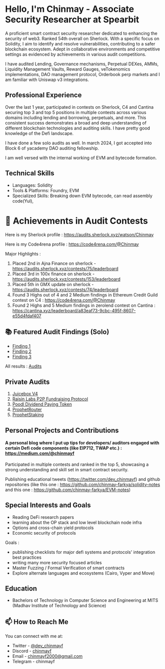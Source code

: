 
# Hello, I'm Chinmay - Associate Security Researcher at Spearbit

A proficient smart contract security researcher dedicated to enhancing the security of web3. Ranked 54th overall on Sherlock. With a specific focus on Solidity, I aim to identify and resolve vulnerabilities, contributing to a safer blockchain ecosystem. Adept in collaborative environments and competitive settings as evidenced by achievements in various audit competitions.

I have audited Lending, Governance mechanisms, Perpetual DEXes, AMMs, Liquidity Management Vaults, Reward Gauges, veTokenomics implementations, DAO management protocol, Orderbook perp markets and I am familiar with Uniswap v3 integrations.


## Professional Experience
Over the last 1 year, participated in contests on Sherlock, C4 and Cantina securing top 3 and top 5 positions in multiple contests across various domains including lending and borrowing, perpetuals, and more. This consistent success demonstrates a broad and deep understanding of different blockchain technologies and auditing skills. I have pretty good knowledge of the Defi landscape.

I have done a few solo audits as well. In march 2024, I got accepted into Block 6 of yacademy DAO auditing fellowship. 

I am well versed with the internal working of EVM and bytecode formation. 


## Technical Skills
- Languages: Solidity
- Tools & Platforms: Foundry, EVM
- Specialized Skills: Breaking down EVM bytecode, can read assembly code(Yul), 




# 🏅 Achievements in Audit Contests

Here is my Sherlock profile : https://audits.sherlock.xyz/watson/Chinmay

Here is my Code4rena profile : https://code4rena.com/@Chinmay

Major Highlights :
1. Placed 2nd in Ajna Finance on sherlock - https://audits.sherlock.xyz/contests/75/leaderboard
2. Placed 3rd in 100x finance on sherlock - https://audits.sherlock.xyz/contests/153/leaderboard
3. Placed 5th in GMX update on sherlock - https://audits.sherlock.xyz/contests/74/leaderboard
4. Found 3 Highs out of 4 and 2 Medium findings in Ethereum Credit Guild contest on C4 : https://code4rena.com/@Chinmay
5. Found 2 Highs and 5 Medium findings in zerolend contest on Cantina : https://cantina.xyz/leaderboard/a83eaf73-9cbc-495f-8607-e55d4fdaf407




## 📚 Featured Audit Findings (Solo)

- [Finding 1](https://audits.sherlock.xyz/contests/74/report#:~:text=properly.%0Apartially%20reviewed-,Issue%20M%2D6,-%3A%20An%20Oracle%20Signer)
- [Finding 2](https://audits.sherlock.xyz/contests/75/report#:~:text=Looks%20ok-,Issue%20M%2D5,-%3A%20Wrong%20Inflator%20used)
- [Finding 3](https://audits.sherlock.xyz/contests/75/report#:~:text=s%20htp%20calculation.-,Issue%20M%2D6,-%3A%20KickerActions%20uses%20wrong)

All results : [Audits](https://github.com/chinmay-farkya/Audits/tree/main?tab=readme-ov-file#audit-contests)
 

## Private Audits

1. [Juicebox V4](https://github.com/chinmay-farkya/Audits/blob/main/solo/juicebox-eth-audit-report-v4.pdf)
2. [Raisin Labs P2P Fundraising Protocol](https://github.com/chinmay-farkya/Audits/blob/main/solo/Raisin-p2p-fundraising.pdf)
3. [Poodl Dividend Paying Token](https://github.com/chinmay-farkya/Audits/blob/main/solo/poodltech-dividend-paying-token.md)
4. [ProphetRouter](https://github.com/chinmay-farkya/Audits/blob/main/solo/ProphetRouter.md)
5. [ProphetStaking](https://github.com/chinmay-farkya/Audits/blob/main/solo/prophetstaking.md)




## Personal Projects and Contributions
#### A personal blog where I put up tips for developers/ auditors engaged with certain Defi code components (like EIP712, TWAP etc.) : https://medium.com/@chinmayf

Participated in multiple contests and ranked in the top 5, showcasing a strong understanding and skill set in smart contract security. 

Publishing educational tweets (https://twitter.com/dev_chinmayf) and github repositories (like this one : https://github.com/chinmay-farkya/solidity-notes   and this one : https://github.com/chinmay-farkya/EVM-notes)

## Special Interests and Goals
- Reading DeFi research papers
- learning about the OP stack and low level blockchain node infra
- Options and cross-chain yield protocols
- Economic security of protocols

Goals :
- publishing checklists for major defi systems and protocols' integration best practices
- writing many more security focused articles
- Master Fuzzing / Formal Verification of smart contracts
- Explore alternate languages and ecosystems (Cairo, Vyper and Move)


## Education
- Bachelors of Technology in Computer Science and Engineering at MITS (Madhav Institute of Technology and Science)


## 📫 How to Reach Me

You can connect with me at:

- Twitter - [@dev_chinmayf](https://twitter.com/dev_chinmayf)
- Discord - [chinmayf](https://discordapp.com/users/732959289139789875)
- Email   - [chinmayf2000@gmail.com](mailto:chinmayf2000@gmail.com)
- Telegram - chinmayf


